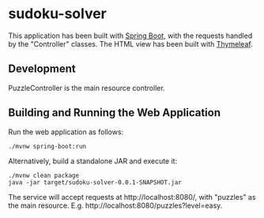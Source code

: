# sudoku-solver

This application has been built with [Spring Boot](https://spring.io/projects/spring-boot), 
with the requests handled by the "Controller" classes.
The HTML view has been built with [Thymeleaf](https://www.thymeleaf.org/doc/tutorials/2.1/thymeleafspring.html).  

## Development

PuzzleController is the main resource controller.

## Building and Running the Web Application

Run the web application as follows:

    ./mvnw spring-boot:run

Alternatively, build a standalone JAR and execute it:

    ./mvnw clean package
    java -jar target/sudoku-solver-0.0.1-SNAPSHOT.jar

The service will accept requests at http://localhost:8080/, with "puzzles" as 
the main resource. E.g. http://localhost:8080/puzzles?level=easy.
